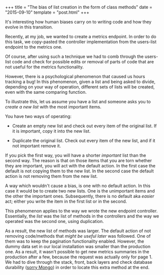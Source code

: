 +++
title = "The bias of list creation in the form of class methods"
date = "2015-09-10"
template = "post.html"
+++

It's interesting how human biases carry on to writing code and how they evolve in this transition.

Recently, at my job, we wanted to create a metrics endpoint. In order to do this task, we copy-pasted the controller implementation from the users-list endpoint to the metrics one.

Of course, after using such a technique we had to comb through the users-list code and check for possible edits or removal of parts of code that are not useful for the metrics functionality.

However, there is a psychological phenomenon that caused us hours tracking a bug! In this phenomenon, given a list and being asked to divide, depending on your way of operation, different sets of lists will be created, even with the same comparing function.

To illustrate this, let us assume you have a list and someone asks you to *create a new list* with the most important items.

You have two ways of operating:

* Create an empty new list and check out every item of the original list. If it is important, copy it into the new list.

* Duplicate the original list. Check out every item of the new list, and if it not important remove it.

If you pick the first way, you will have a shorter *important* list than the second way. The reason is that on those items that you are torn whether they are important, you will act with the default action. In the first case the default is not copying them to the new list. In the second case the default action is not removing them from the new list.

A way which wouldn't cause a bias, is one with no default action. In this case it would be to create two new lists. One is the unimportant items and the other the important ones. Subsequently, there is no default aka *easier* act; either you write the item in the first list or in the second.

This phenomenon applies to the way we wrote the new endpoint controller. Essentially, the *list* was the list of methods in the controllers and the way we operated was the second one, using duplication.

As a result, the new list of methods was larger. The default action of not removing code/methods that *might be useful later* was followed. One of them was to keep the pagination functionality enabled. However, the dummy data set in our local installation was smaller than the production one. As a result, it wasn't possible to get new metrics summaries in the production after a few, because the request was actually only for page 1. We had to dive through the stack, front, back layers and check database durability ([sorry Mongo](http://www.sarahmei.com/blog/2013/11/11/why-you-should-never-use-mongodb/)) in order to locate this extra method at the end.

